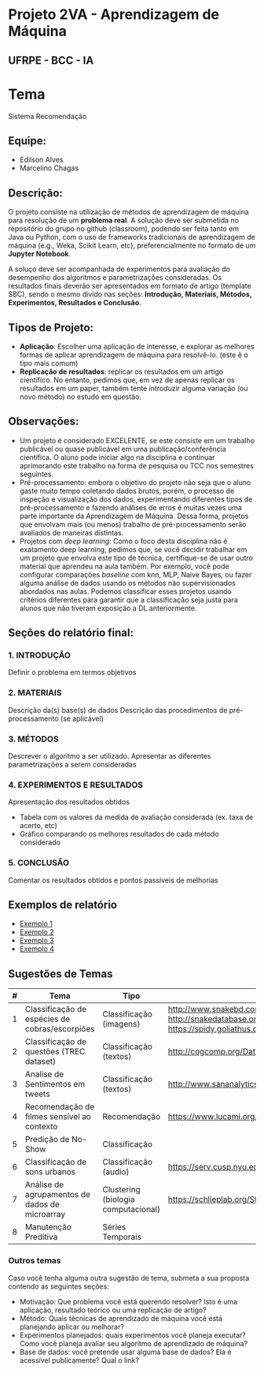 # Projeto 2VA - Aprendizagem de Máquina				
## UFRPE - BCC - IA
# Tema
Sistema Recomendação 

## Equipe:
- Edilson Alves
- Marcelino Chagas	

## Descrição:				
O projeto consiste na utilização de métodos de aprendizagem de máquina para resolução de um **problema real**. A solução deve ser submetida no repositório do grupo no github (classroom), podendo ser feita tanto em Java ou Python, com o uso de frameworks tradicionais de aprendizagem de máquina (e.g., Weka, Scikit Learn, etc), preferencialmente no formato de um **Jupyter Notebook**. 

A soluço deve ser acompanhada de experimentos para avaliação do desempenho dos algoritmos e parametrizações consideradas. Os resultados finais deverão ser apresentados em formato de artigo (template SBC), sendo o mesmo divido nas seções: **Introdução, Materiais, Métodos, Experimentos, Resultados e Conclusão**.				
				
## Tipos de Projeto:				
- **Aplicação**: Escolher uma aplicação de interesse, e explorar as melhores formas de aplicar aprendizagem de máquina para resolvê-lo. (este ẽ o tipo mais comum)			
- **Replicação de resultados**: replicar os resultados em um artigo científico. No entanto, pedimos que, em vez de apenas replicar os resultados em um paper, também tente introduzir alguma variação (ou novo método) no estudo em questão.

## Observações:				
- Um projeto é considerado EXCELENTE, se este consiste em um trabalho publicável ou quase publicável em uma publicação/conferência científica. O aluno pode iniciar algo na disciplina e continuar aprimorando este trabalho na forma de pesquisa ou TCC nos semestres seguintes.                        			
- Pré-processamento: embora o objetivo do projeto não seja que o aluno gaste muito tempo coletando dados brutos, porém, o processo de inspeção e visualização dos dados, experimentando diferentes tipos de pré-processamento e fazendo análises de erros é muitas vezes uma parte importante da Aprendizagem de Máquina. Dessa forma, projetos que envolvam mais (ou menos) trabalho de pré-processamento serão avaliados de maneiras distintas.			
- Projetos com *deep learning*: Como o foco desta disciplina não é exatamento deep learning, pedimos que, se você decidir trabalhar em um projeto que envolva este tipo de técnica, certifique-se de usar outro material que aprendeu na aula também. Por exemplo, você pode configurar comparações *baseline* com knn, MLP, Naive Bayes, ou fazer alguma análise de dados usando os métodos não supervisionados abordados nas aulas. Podemos classificar esses projetos usando critérios diferentes para garantir que a classificação seja justa para alunos que não tiveram exposição a DL anteriormente.

## Seções do relatório final:	
### 1. INTRODUÇÂO
Definir o problema em termos objetivos

### 2. MATERIAIS
Descrição da(s) base(s) de dados
Descrição das procedimentos de pré-processamento (se aplicável)

### 3. MÉTODOS
Descrever o algoritmo a ser utilizado. 
Apresentar as diferentes parametrizações a serem consideradas

### 4. EXPERIMENTOS E RESULTADOS
Apresentação dos resultados obtidos
- Tabela com os valores da medida de avaliação considerada (ex. taxa de acerto, etc)
- Gráfico comparando os melhores resultados de cada método considerado

### 5. CONCLUSÃO
Comentar os resultados obtidos e pontos passíveis de melhorias

## Exemplos de relatório
- [Exemplo 1](http://cs229.stanford.edu/proj2014/Yun%20Xu,%20Xinhui%20Wu,%20Qinxia%20Wang,%20Sentiment%20Analysis%20of%20Yelp's%20Ratings%20Based%20on%20Text%20Reviews.pdf)
- [Exemplo 2](http://cs229.stanford.edu/proj2018/report/16.pdf)
- [Exemplo 3](http://www.lbd.dcc.ufmg.br/colecoes/eniac/2016/059.pdf)
- [Exemplo 4](https://portaldeconteudo.sbc.org.br/index.php/eniac/article/view/4477/4401)

## Sugestões de Temas
\# | Tema | Tipo | Dataset | Grupo 
--- | --- | --- | --- |--- 
1 | Classificação de espécies de cobras/escorpiões	 |  Classificação (imagens) | http://www.snakebd.com  <br> http://snakedatabase.org/  <br> https://spidy.goliathus.com/english/gallery-scorpions.php
2 | Classificação de questões (TREC dataset) | Classificação (textos) | http://cogcomp.org/Data/QA/QC/
3 | Analise de Sentimentos em tweets | Classificação (textos) | http://www.sananalytics.com/lab/twitter-sentiment/
4 | Recomendação de filmes sensível ao contexto | Recomendação | https://www.lucami.org/index.php/research/ldos-comoda-dataset/
5 | Predição de No-Show | Classificação | 
6 | Classificação de sons urbanos | Classificação (audio) | https://serv.cusp.nyu.edu/projects/urbansounddataset/
7 | Análise de agrupamentos de dados de microarray | Clustering (biologia computacional) | https://schlieplab.org/Static/Supplements/CompCancer/datasets.htm
8 | Manutenção Preditiva | Séries Temporais | 


### Outros temas
Caso você tenha alguma outra sugestão de tema, submeta a sua proposta contendo as seguintes seções:
- Motivação: Que problema você está querendo resolver? Isto é uma aplicação, resultado teórico ou uma replicação de artigo?
- Método: Quais técnicas de aprendizado de máquina você está planejando aplicar ou melhorar?
- Experimentos planejados: quais experimentos você planeja executar? Como você planeja avaliar seu algoritmo de aprendizado de máquina?
- Base de dados: você pretende usar alguma base de dados? Ela é acessível publicamente? Qual o link?
